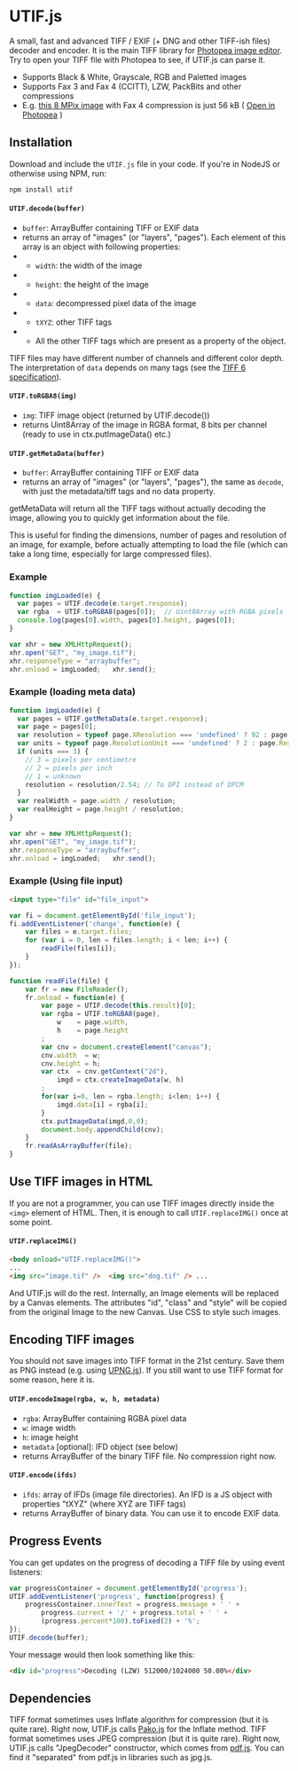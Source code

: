 # UTIF.js
A small, fast and advanced TIFF / EXIF (+ DNG and other TIFF-ish files) decoder and encoder. It is the main TIFF library for [Photopea image editor](https://www.photopea.com). Try to open your TIFF file with Photopea to see, if UTIF.js can parse it.

* Supports Black & White, Grayscale, RGB and Paletted images
* Supports Fax 3 and Fax 4 (CCITT), LZW, PackBits and other compressions
* E.g. [this 8 MPix image](//www.photopea.com/api/img/G4.TIF) with Fax 4 compression is just 56 kB ( [Open in Photopea](https://www.photopea.com?p=%7B%22files%22:%5B%22//www.photopea.com/api/img/G4.TIF%22%5D%7D) )

## Installation

Download and include the `UTIF.js` file in your code. If you're in NodeJS or otherwise using NPM, run:

```sh
npm install utif
```

#### `UTIF.decode(buffer)`
* `buffer`: ArrayBuffer containing TIFF or EXIF data
* returns an array of "images" (or "layers", "pages"). Each element of this array is an object with following properties:
* * `width`: the width of the image
* * `height`: the height of the image
* * `data`: decompressed pixel data of the image
* * `tXYZ`: other TIFF tags
* * All the other TIFF tags which are present as a property of the object.

TIFF files may have different number of channels and different color depth. The interpretation of `data` depends on many tags (see the [TIFF 6 specification](http://www.npes.org/pdf/TIFF-v6.pdf)).

#### `UTIF.toRGBA8(img)`
* `img`: TIFF image object (returned by UTIF.decode())
* returns Uint8Array of the image in RGBA format, 8 bits per channel (ready to use in ctx.putImageData() etc.)

#### `UTIF.getMetaData(buffer)`
* `buffer`: ArrayBuffer containing TIFF or EXIF data
* returns an array of "images" (or "layers", "pages"), the same as ```decode```, with just the metadata/tiff tags and no data property.

getMetaData will return all the TIFF tags without actually decoding the image, allowing you to quickly get information about the file.

This is useful for finding the dimensions, number of pages and resolution of an image, for example, before actually attempting to load the file (which can take a long time, especially for large compressed files).

### Example

```javascript
function imgLoaded(e) {
  var pages = UTIF.decode(e.target.response);
  var rgba  = UTIF.toRGBA8(pages[0]);  // Uint8Array with RGBA pixels
  console.log(pages[0].width, pages[0].height, pages[0]);
}

var xhr = new XMLHttpRequest();
xhr.open("GET", "my_image.tif");
xhr.responseType = "arraybuffer";
xhr.onload = imgLoaded;   xhr.send();
```

### Example (loading meta data)

```javascript
function imgLoaded(e) {
  var pages = UTIF.getMetaData(e.target.response);
  var page = pages[0];
  var resolution = typeof page.XResolution === 'undefined' ? 92 : page.XResolution; // Resolution
  var units = typeof page.ResolutionUnit === 'undefined' ? 2 : page.ResolutionUnit; // The resolution unit
  if (units === 3) {
    // 3 = pixels per centimetre
    // 2 = pixels per inch
    // 1 = unknown
    resolution = resolution/2.54; // To DPI instead of DPCM
  }
  var realWidth = page.width / resolution;
  var realHeight = page.height / resolution;
}

var xhr = new XMLHttpRequest();
xhr.open("GET", "my_image.tif");
xhr.responseType = "arraybuffer";
xhr.onload = imgLoaded;   xhr.send();
```

### Example (Using file input)

```html
<input type="file" id="file_input">
```
```javascript
var fi = document.getElementById('file_input');
fi.addEventListener('change', function(e) {
    var files = e.target.files;
    for (var i = 0, len = files.length; i < len; i++) {
        readFile(files[i]);
    }
});

function readFile(file) {
    var fr = new FileReader();
    fr.onload = function(e) {
        var page = UTIF.decode(this.result)[0];
        var rgba = UTIF.toRGBA8(page),
            w    = page.width,
            h    = page.height
        ;
        var cnv = document.createElement("canvas");
        cnv.width  = w;
        cnv.height = h;
        var ctx  = cnv.getContext("2d"),
            imgd = ctx.createImageData(w, h)
        ;
        for(var i=0, len = rgba.length; i<len; i++) {
            imgd.data[i] = rgba[i];
        }
        ctx.putImageData(imgd,0,0);
        document.body.appendChild(cnv);
    }
    fr.readAsArrayBuffer(file);
}
```

## Use TIFF images in HTML

If you are not a programmer, you can use TIFF images directly inside the `<img>` element of HTML. Then, it is enough to call `UTIF.replaceIMG()` once at some point.

#### `UTIF.replaceIMG()`
```html
<body onload="UTIF.replaceIMG()">
...
<img src="image.tif" />  <img src="dog.tif" /> ...
```
And UTIF.js will do the rest. Internally, an Image elements will be replaced by a Canvas elements. The attributes "id", "class" and "style" will be copied from the original Image to the new Canvas. Use CSS to style such images.


## Encoding TIFF images

You should not save images into TIFF format in the 21st century. Save them as PNG instead (e.g. using [UPNG.js](https://github.com/photopea/UPNG.js)). If you still want to use TIFF format for some reason, here it is.

#### `UTIF.encodeImage(rgba, w, h, metadata)`
* `rgba`: ArrayBuffer containing RGBA pixel data
* `w`: image width
* `h`: image height
* `metadata` [optional]: IFD object (see below)
* returns ArrayBuffer of the binary TIFF file. No compression right now.

#### `UTIF.encode(ifds)`
* `ifds`: array of IFDs (image file directories). An IFD is a JS object with properties "tXYZ" (where XYZ are TIFF tags)
* returns ArrayBuffer of binary data. You can use it to encode EXIF data.

## Progress Events

You can get updates on the progress of decoding a TIFF file by using event listeners:

```javascript
var progressContainer = document.getElementById('progress');
UTIF.addEventListener('progress', function(progress) {
    progressContainer.innerText = progress.message + ' ' +
        progress.current + '/' + progress.total + ' ' +
        (progress.percent*100).toFixed(2) + '%';
});
UTIF.decode(buffer);
```

Your message would then look something like this:

```html
<div id="progress">Decoding (LZW) 512000/1024000 50.00%</div>
```

## Dependencies
TIFF format sometimes uses Inflate algorithm for compression (but it is quite rare). Right now, UTIF.js calls [Pako.js](https://github.com/nodeca/pako) for the Inflate method.
TIFF format sometimes uses JPEG compression (but it is quite rare). Right now, UTIF.js calls "JpegDecoder" constructor, which comes from [pdf.js](https://github.com/mozilla/pdf.js). You can find it "separated" from pdf.js in libraries such as jpg.js.
